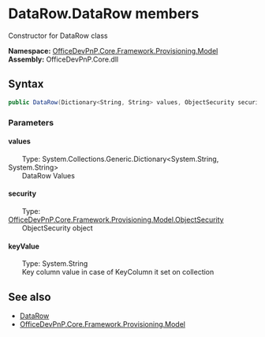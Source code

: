 # DataRow.DataRow members 
 Constructor for DataRow class   

**Namespace:** [OfficeDevPnP.Core.Framework.Provisioning.Model](OfficeDevPnP.Core.Framework.Provisioning.Model.md)  
**Assembly:** OfficeDevPnP.Core.dll  
## Syntax
```C#
public DataRow(Dictionary<String, String> values, ObjectSecurity security, string keyValue)
```
### Parameters
#### values  
&emsp;&emsp;Type: System.Collections.Generic.Dictionary<System.String, System.String>  
&emsp;&emsp;DataRow Values  


#### security  
&emsp;&emsp;Type: [OfficeDevPnP.Core.Framework.Provisioning.Model.ObjectSecurity](OfficeDevPnP.Core.Framework.Provisioning.Model.ObjectSecurity.md)  
&emsp;&emsp;ObjectSecurity object  


#### keyValue  
&emsp;&emsp;Type: System.String  
&emsp;&emsp;Key column value in case of KeyColumn it set on collection  


## See also
- [DataRow](OfficeDevPnP.Core.Framework.Provisioning.Model.DataRow.md)
- [OfficeDevPnP.Core.Framework.Provisioning.Model](OfficeDevPnP.Core.Framework.Provisioning.Model.md)
